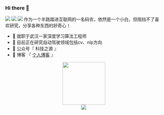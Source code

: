 ### Hi there 👋

<span > <img src="https://img.shields.io/badge/-python-E34F26?style=flat-square&logo=python&logoColor=white" /> <img src="https://img.shields.io/badge/-Jupyter-1572B6?style=flat-square&logo=jupyter" /> <img src="https://img.shields.io/badge/-Html-oringe?style=flat-square&logo=html" /> </span>
      作为一个半路踏进互联网的一名码农，依然是一个小白，但阻挡不了喜欢研究，分享各种东西的好奇心！

- 🔭 就职于武汉一家深度学习算法工程师
- 🌱 目前正在研究自动驾驶领域包括cv、nlp方向
- 👯 公众号『 科技之源 』
- 🤔 博客 『 [个人博客](https://qzpzd.github.io/myblog/) 』


<div align="center"> <img height="137px" src="https://github-readme-stats.vercel.app/api?username=qzpzd&hide_title=true&hide_border=true&show_icons=true&theme=radical" /> </div>

<div align="center"> <img src="https://github-readme-stats.vercel.app/api/top-langs/?username=qzpzd&hide_title=true&hide_border=true&layout=compact&langs_count=6&text_color=000&icon_color=fff&bg_color=0,52fa5a,4dfcff,c64dff&theme=graywhite" /> </div>

